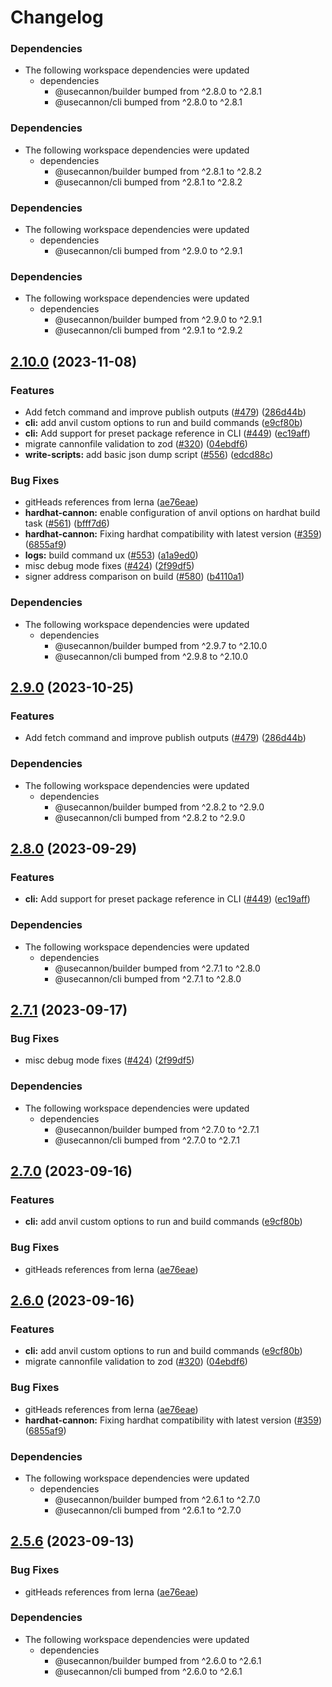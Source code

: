 # Changelog

### Dependencies

* The following workspace dependencies were updated
  * dependencies
    * @usecannon/builder bumped from ^2.8.0 to ^2.8.1
    * @usecannon/cli bumped from ^2.8.0 to ^2.8.1

### Dependencies

* The following workspace dependencies were updated
  * dependencies
    * @usecannon/builder bumped from ^2.8.1 to ^2.8.2
    * @usecannon/cli bumped from ^2.8.1 to ^2.8.2

### Dependencies

* The following workspace dependencies were updated
  * dependencies
    * @usecannon/cli bumped from ^2.9.0 to ^2.9.1

### Dependencies

* The following workspace dependencies were updated
  * dependencies
    * @usecannon/builder bumped from ^2.9.0 to ^2.9.1
    * @usecannon/cli bumped from ^2.9.1 to ^2.9.2

## [2.10.0](https://github.com/BTCRob1993/cannon/compare/v2.9.2...v2.10.0) (2023-11-08)


### Features

* Add fetch command and improve publish outputs ([#479](https://github.com/BTCRob1993/cannon/issues/479)) ([286d44b](https://github.com/BTCRob1993/cannon/commit/286d44b248efd5352cb68a54a25304a201264ddc))
* **cli:** add anvil custom options to run and build commands ([e9cf80b](https://github.com/BTCRob1993/cannon/commit/e9cf80b385f9cd6fa7d6461d201d200d4090aea9))
* **cli:** Add support for preset package reference in CLI  ([#449](https://github.com/BTCRob1993/cannon/issues/449)) ([ec19aff](https://github.com/BTCRob1993/cannon/commit/ec19affe86e0fdc6623ae6fc5d5187118757d2f0))
* migrate cannonfile validation to zod ([#320](https://github.com/BTCRob1993/cannon/issues/320)) ([04ebdf6](https://github.com/BTCRob1993/cannon/commit/04ebdf64f38da38f2076f4cb09b9b1e1c88d721a))
* **write-scripts:** add basic json dump script ([#556](https://github.com/BTCRob1993/cannon/issues/556)) ([edcd88c](https://github.com/BTCRob1993/cannon/commit/edcd88cc5afb1ab743f7699e623a29e465b187a8))


### Bug Fixes

* gitHeads references from lerna ([ae76eae](https://github.com/BTCRob1993/cannon/commit/ae76eaeda3e83ab14a09198449d0e0f096ee7839))
* **hardhat-cannon:** enable configuration of anvil options on hardhat build task ([#561](https://github.com/BTCRob1993/cannon/issues/561)) ([bfff7d6](https://github.com/BTCRob1993/cannon/commit/bfff7d6cda5662646842d0c4c10d618ffdd06fbb))
* **hardhat-cannon:** Fixing hardhat compatibility with latest version ([#359](https://github.com/BTCRob1993/cannon/issues/359)) ([6855af9](https://github.com/BTCRob1993/cannon/commit/6855af9bca55492f77ce7a4d37d037455943429e))
* **logs:** build command ux ([#553](https://github.com/BTCRob1993/cannon/issues/553)) ([a1a9ed0](https://github.com/BTCRob1993/cannon/commit/a1a9ed07de875413e38aeb2e3fc2d3e9012d2606))
* misc debug mode fixes ([#424](https://github.com/BTCRob1993/cannon/issues/424)) ([2f99df5](https://github.com/BTCRob1993/cannon/commit/2f99df57d599653f86594ac889a0c30f8fb74c21))
* signer address comparison on build ([#580](https://github.com/BTCRob1993/cannon/issues/580)) ([b4110a1](https://github.com/BTCRob1993/cannon/commit/b4110a1371c9f427c350df034ad01e2ae8cba008))


### Dependencies

* The following workspace dependencies were updated
  * dependencies
    * @usecannon/builder bumped from ^2.9.7 to ^2.10.0
    * @usecannon/cli bumped from ^2.9.8 to ^2.10.0

## [2.9.0](https://github.com/usecannon/cannon/compare/v2.8.2...v2.9.0) (2023-10-25)


### Features

* Add fetch command and improve publish outputs ([#479](https://github.com/usecannon/cannon/issues/479)) ([286d44b](https://github.com/usecannon/cannon/commit/286d44b248efd5352cb68a54a25304a201264ddc))


### Dependencies

* The following workspace dependencies were updated
  * dependencies
    * @usecannon/builder bumped from ^2.8.2 to ^2.9.0
    * @usecannon/cli bumped from ^2.8.2 to ^2.9.0

## [2.8.0](https://github.com/usecannon/cannon/compare/v2.7.1...v2.8.0) (2023-09-29)


### Features

* **cli:** Add support for preset package reference in CLI  ([#449](https://github.com/usecannon/cannon/issues/449)) ([ec19aff](https://github.com/usecannon/cannon/commit/ec19affe86e0fdc6623ae6fc5d5187118757d2f0))


### Dependencies

* The following workspace dependencies were updated
  * dependencies
    * @usecannon/builder bumped from ^2.7.1 to ^2.8.0
    * @usecannon/cli bumped from ^2.7.1 to ^2.8.0

## [2.7.1](https://github.com/usecannon/cannon/compare/v2.7.0...v2.7.1) (2023-09-17)


### Bug Fixes

* misc debug mode fixes ([#424](https://github.com/usecannon/cannon/issues/424)) ([2f99df5](https://github.com/usecannon/cannon/commit/2f99df57d599653f86594ac889a0c30f8fb74c21))


### Dependencies

* The following workspace dependencies were updated
  * dependencies
    * @usecannon/builder bumped from ^2.7.0 to ^2.7.1
    * @usecannon/cli bumped from ^2.7.0 to ^2.7.1

## [2.7.0](https://github.com/usecannon/cannon/compare/v2.6.0...v2.7.0) (2023-09-16)


### Features

* **cli:** add anvil custom options to run and build commands ([e9cf80b](https://github.com/usecannon/cannon/commit/e9cf80b385f9cd6fa7d6461d201d200d4090aea9))


### Bug Fixes

* gitHeads references from lerna ([ae76eae](https://github.com/usecannon/cannon/commit/ae76eaeda3e83ab14a09198449d0e0f096ee7839))

## [2.6.0](https://github.com/usecannon/cannon/compare/v2.5.6...v2.6.0) (2023-09-16)


### Features

* **cli:** add anvil custom options to run and build commands ([e9cf80b](https://github.com/usecannon/cannon/commit/e9cf80b385f9cd6fa7d6461d201d200d4090aea9))
* migrate cannonfile validation to zod ([#320](https://github.com/usecannon/cannon/issues/320)) ([04ebdf6](https://github.com/usecannon/cannon/commit/04ebdf64f38da38f2076f4cb09b9b1e1c88d721a))


### Bug Fixes

* gitHeads references from lerna ([ae76eae](https://github.com/usecannon/cannon/commit/ae76eaeda3e83ab14a09198449d0e0f096ee7839))
* **hardhat-cannon:** Fixing hardhat compatibility with latest version ([#359](https://github.com/usecannon/cannon/issues/359)) ([6855af9](https://github.com/usecannon/cannon/commit/6855af9bca55492f77ce7a4d37d037455943429e))


### Dependencies

* The following workspace dependencies were updated
  * dependencies
    * @usecannon/builder bumped from ^2.6.1 to ^2.7.0
    * @usecannon/cli bumped from ^2.6.1 to ^2.7.0

## [2.5.6](https://github.com/usecannon/cannon/compare/v2.5.5...v2.5.6) (2023-09-13)


### Bug Fixes

* gitHeads references from lerna ([ae76eae](https://github.com/usecannon/cannon/commit/ae76eaeda3e83ab14a09198449d0e0f096ee7839))


### Dependencies

* The following workspace dependencies were updated
  * dependencies
    * @usecannon/builder bumped from ^2.6.0 to ^2.6.1
    * @usecannon/cli bumped from ^2.6.0 to ^2.6.1
